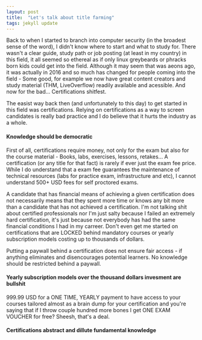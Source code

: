 ```yaml
---
layout: post
title:  "Let's talk about title farming"
tags: jekyll update
---
```


Back to when I started to branch into computer security (in the broadest sense of the word), I didn't know where to start and what to study for. There wasn't a clear guide, study path or job posting (at least in my country) in this field, it all seemed so ethereal as if only linux greybeards or phracks born kids could get into the field. Although it may seem that was aeons ago, it was actually in 2016 and so much has changed for people coming into the field - Some good, for example we now have great content creators and study material (THM, LiveOverflow) readily available and acessible. And now for the bad... Certifications shitfest.

The easist way back then (and unfortunately to this day) to get started in this field was certifications. Relying on certifications as a way to screen candidates is really bad practice and I do believe that it hurts the industry as a whole.

#### Knowledge should be democratic

First of all, certifications require money, not only for the exam but also for the course material - Books, labs, exercises, lessons, retakes... A certification (or any title for that fact) is rarely if ever just the exam fee price. While I do understand that a exam fee guarantees the maintenance of technical resources (labs for practice exam, infrastructure and etc), I cannot understand 500+ USD fees for self proctored exams.

A candidate that has financial means of achieving a given certification does not necessarily means that they spent more time or knows any bit more than a candidate that has not achieved a certification. I'm not talking shit about certified professionals nor I'm just salty because I failed an extremely hard certification, it's just because not everybody has had the same financial conditions I had in my carreer. Don't even get me started on certifications that are LOCKED behind mandatory courses or yearly subscription models costing up to thousands of dollars. 

Putting a paywall behind a certification does not ensure fair access - if anything eliminates and disencourages potential learners. No knowledge should be restricted behind a paywall.

#### Yearly subscription models over the thousand dollars invesment are bullshit

999.99 USD for a ONE TIME, YEARLY payment to have access to your courses tailored almost as a brain dump for your certification and you're saying that if I throw couple hundred more bones I get ONE EXAM VOUCHER for free? Sheesh, that's a deal.

#### Certifications abstract and dillute fundamental knowledge



